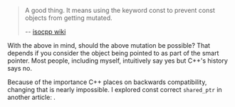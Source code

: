> A good thing. It means using the keyword const to prevent const
> objects from getting mutated.
>
> -- [isocpp wiki](https://isocpp.org/wiki/faq/const-correctness)

With the above in mind, should the above mutation be possible? That
depends if you consider the object being pointed to as part of the
smart pointer. Most people, including myself, intuitively say yes but
C++'s history says no.

Because of the importance C++ places on backwards compatibility,
changing that is nearly impossible. I explored const correct
`shared_ptr` in another article: .
